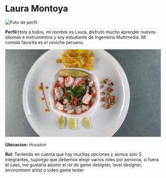 <h1>Laura Montoya</h1>

<img src="Laura Montoya/fotoLaura.jpg" alt="Foto de perfil" class="perfil"/>

<p><b>Perfil:</b >Hola a todos, mi nombre es Laura, disfruto mucho aprender nuevos idiomas e instrumentos 
y soy estudiante de Ingeniería Multimedia. Mi comida favorita es el ceviche peruano.</p>

<img src="Laura Montoya/comidafav.jpg" alt="Comida favorita" class="perfil"/>

<p><b>Ubicacion:</b> Houston</p>

<p><b>Rol:</b>
Teniendo en cuenta que hay muchas opciones y somos solo 5 integrantes, supongo que debemos elegir varios
roles por persona, si fuera el caso, me gustaria asumir el rol de game designer, level designer,
environment artist o video game tester</p>



